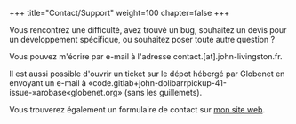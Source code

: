 +++
title="Contact/Support"
weight=100
chapter=false
+++

Vous rencontrez une difficulté, avez trouvé un bug, souhaitez un devis pour
un développement spécifique, ou souhaitez poser toute autre question ?

Vous pouvez m'écrire par e-mail à l'adresse contact.[at].john-livingston.fr.

Il est aussi possible d'ouvrir un ticket sur le dépot hébergé par Globenet
en envoyant un e-mail à «code.gitlab+john-dolibarrpickup-41-issue-»arobase«globenet.org» (sans les guillemets).

Vous trouverez également un formulaire de contact sur [mon site web](https://www.john-livingston.fr).
